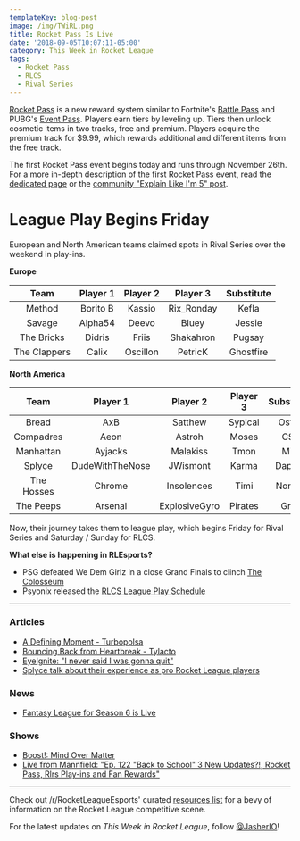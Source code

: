 ```yaml
---
templateKey: blog-post
image: /img/TWiRL.png
title: Rocket Pass Is Live
date: '2018-09-05T10:07:11-05:00'
category: This Week in Rocket League
tags:
  - Rocket Pass
  - RLCS
  - Rival Series
---
```

[Rocket Pass](https://www.rocketleague.com/news/rocket-pass-a-closer-look/) is a new reward system similar to Fortnite's [Battle Pass](https://www.epicgames.com/fortnite/en-US/battle-pass/season-5) and PUBG's [Event Pass](https://www.eurogamer.net/articles/2018-06-22-pubg-season-event-pass-cost-rewards-5414). Players earn tiers by leveling up. Tiers then unlock cosmetic items in two tracks, free and premium. Players acquire the premium track for $9.99, which rewards additional and different items from the free track. 

The first Rocket Pass event begins today and runs through November 26th. For a more in-depth description of the first Rocket Pass event, read the [dedicated page](https://www.rocketleague.com/game-info/rocketpass/rocket-pass-1/) or the [community "Explain Like I'm 5" post](https://www.reddit.com/r/RocketLeague/comments/9bx5vv/rocket_pass_explain_like_im_5_edition/).

# League Play Begins Friday

European and North American teams claimed spots in Rival Series over the weekend in play-ins.  

**Europe**

| Team | Player 1 | Player 2 | Player 3 | Substitute |
|:------------:|:--------:|:--------:|:----------:|:----------:|
| Method | Borito B | Kassio | Rix_Ronday | Kefla |
| Savage | Alpha54 | Deevo | Bluey | Jessie |
| The Bricks | Didris | Friis | Shakahron | Pugsay |
| The Clappers | Calix | Oscillon | PetricK | Ghostfire |

**North America**

| Team | Player 1 | Player 2 | Player 3 | Substitute |
|:----------:|:---------------:|:-------------:|:--------:|:----------:|
| Bread | AxB | Satthew | Sypical | Ostyn |
| Compadres | Aeon | Astroh | Moses | CS3 |
| Manhattan | Ayjacks | Malakiss | Tmon | Mist |
| Splyce | DudeWithTheNose | JWismont | Karma | Dappur |
| The Hosses | Chrome | Insolences | Timi | Nomad |
| The Peeps | Arsenal | ExplosiveGyro | Pirates | Gray |

Now, their journey takes them to league play, which begins Friday for Rival Series and Saturday / Sunday for RLCS. 

**What else is happening in RLEsports?**

* PSG defeated We Dem Girlz in a close Grand Finals to clinch [The Colosseum](https://liquipedia.net/rocketleague/Rewind_Gaming/The_Colosseum)
* Psyonix released the [RLCS League Play Schedule](https://twitter.com/RLEsports/status/1037053818121347072)

---

### Articles

* [A Defining Moment - Turbopolsa](https://www.theplayerslobby.com/2473/a-defining-moment-turbopolsa-team-dignitas-rocket-league-worlds/#.3pn1xHrDPv)
* [Bouncing Back from Heartbreak - Tylacto](https://www.theplayerslobby.com/2315/bouncing-back-from-heartbreak-by-tylacto-secret/#.o73yQEuzhM)
* [EyeIgnite: "I never said I was gonna quit"](https://rocketeers.gg/eyeignite-interview-fortnite-rocket-league-meta/)
* [Splyce talk about their experience as pro Rocket League players](http://www.dailymail.co.uk/sport/esports/article-6115297/Splyce-talk-experiences-pro-Rocket-League-players.html)

### News

* [Fantasy League for Season 6 is Live](https://www.reddit.com/r/RocketLeagueEsports/comments/9czp4o/rlg_fantasy_league_is_now_live/)

### Shows

* [Boost!: Mind Over Matter](https://www.youtube.com/watch?v=BLIizG4SWuU)
* [Live from Mannfield: "Ep. 122 "Back to School" 3 New Updates?!, Rocket Pass, Rlrs Play-ins and Fan Rewards"](http://www.lfmannfield.com/episodes/2018/9/4/ep-122-back-to-school-3-new-updates-rocket-pass-rlrs-play-ins-and-fan-rewards)

---

Check out /r/RocketLeagueEsports' curated [resources list](https://www.reddit.com/r/RocketLeagueEsports/wiki/links) for a bevy of information on the Rocket League competitive scene.

For the latest updates on *This Week in Rocket League*, follow [@JasherIO](https://twitter.com/JasherIO)!
